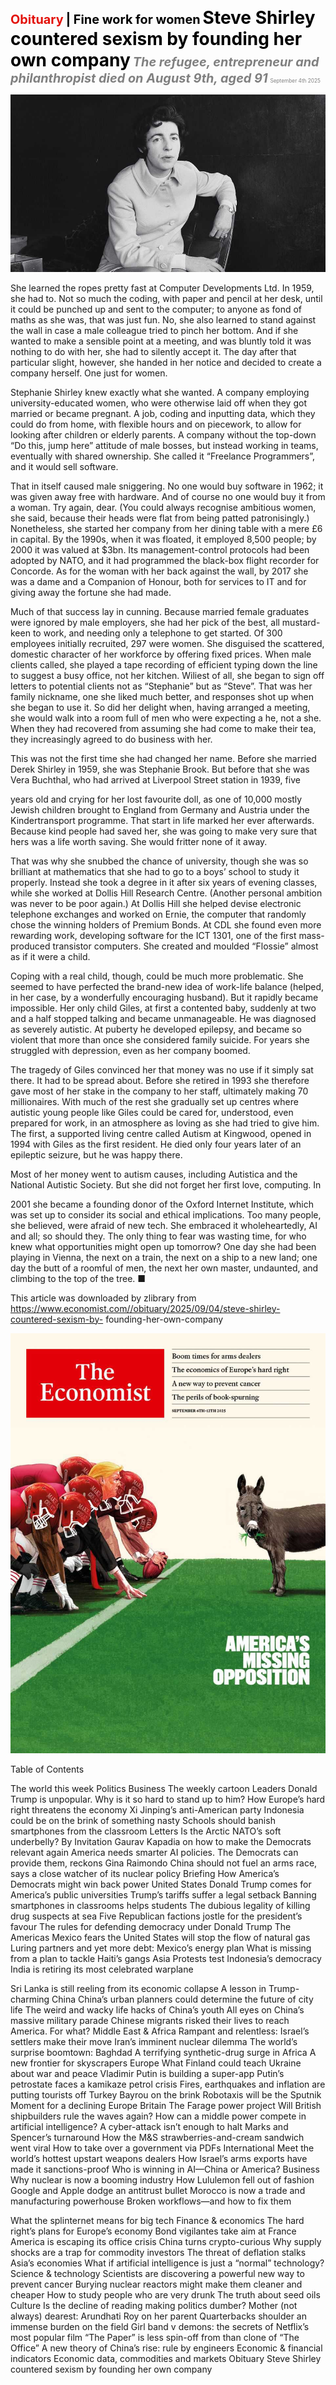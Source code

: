 <span style="color:#E3120B; font-size:14.9pt; font-weight:bold;">Obituary</span> <span style="color:#000000; font-size:14.9pt; font-weight:bold;">| Fine work for women</span>
<span style="color:#000000; font-size:21.0pt; font-weight:bold;">Steve Shirley countered sexism by founding her own company</span>
<span style="color:#808080; font-size:14.9pt; font-weight:bold; font-style:italic;">The refugee, entrepreneur and philanthropist died on August 9th, aged 91</span>
<span style="color:#808080; font-size:6.2pt;">September 4th 2025</span>

![](../images/075_Steve_Shirley_countered_sexism_by_founding_her_own_company/p0303_img01.jpeg)

She learned the ropes pretty fast at Computer Developments Ltd. In 1959, she had to. Not so much the coding, with paper and pencil at her desk, until it could be punched up and sent to the computer; to anyone as fond of maths as she was, that was just fun. No, she also learned to stand against the wall in case a male colleague tried to pinch her bottom. And if she wanted to make a sensible point at a meeting, and was bluntly told it was nothing to do with her, she had to silently accept it. The day after that particular slight, however, she handed in her notice and decided to create a company herself. One just for women.

Stephanie Shirley knew exactly what she wanted. A company employing university-educated women, who were otherwise laid off when they got married or became pregnant. A job, coding and inputting data, which they could do from home, with flexible hours and on piecework, to allow for looking after children or elderly parents. A company without the top-down “Do this, jump here” attitude of male bosses, but instead working in teams, eventually with shared ownership. She called it “Freelance Programmers”, and it would sell software.

That in itself caused male sniggering. No one would buy software in 1962; it was given away free with hardware. And of course no one would buy it from a woman. Try again, dear. (You could always recognise ambitious women, she said, because their heads were flat from being patted patronisingly.) Nonetheless, she started her company from her dining table with a mere £6 in capital. By the 1990s, when it was floated, it employed 8,500 people; by 2000 it was valued at $3bn. Its management-control protocols had been adopted by NATO, and it had programmed the black-box flight recorder for Concorde. As for the woman with her back against the wall, by 2017 she was a dame and a Companion of Honour, both for services to IT and for giving away the fortune she had made.

Much of that success lay in cunning. Because married female graduates were ignored by male employers, she had her pick of the best, all mustard-keen to work, and needing only a telephone to get started. Of 300 employees initially recruited, 297 were women. She disguised the scattered, domestic character of her workforce by offering fixed prices. When male clients called, she played a tape recording of efficient typing down the line to suggest a busy office, not her kitchen. Wiliest of all, she began to sign off letters to potential clients not as “Stephanie” but as “Steve”. That was her family nickname, one she liked much better, and responses shot up when she began to use it. So did her delight when, having arranged a meeting, she would walk into a room full of men who were expecting a he, not a she. When they had recovered from assuming she had come to make their tea, they increasingly agreed to do business with her.

This was not the first time she had changed her name. Before she married Derek Shirley in 1959, she was Stephanie Brook. But before that she was Vera Buchthal, who had arrived at Liverpool Street station in 1939, five

years old and crying for her lost favourite doll, as one of 10,000 mostly Jewish children brought to England from Germany and Austria under the Kindertransport programme. That start in life marked her ever afterwards. Because kind people had saved her, she was going to make very sure that hers was a life worth saving. She would fritter none of it away.

That was why she snubbed the chance of university, though she was so brilliant at mathematics that she had to go to a boys’ school to study it properly. Instead she took a degree in it after six years of evening classes, while she worked at Dollis Hill Research Centre. (Another personal ambition was never to be poor again.) At Dollis Hill she helped devise electronic telephone exchanges and worked on Ernie, the computer that randomly chose the winning holders of Premium Bonds. At CDL she found even more rewarding work, developing software for the ICT 1301, one of the first mass-produced transistor computers. She created and moulded “Flossie” almost as if it were a child.

Coping with a real child, though, could be much more problematic. She seemed to have perfected the brand-new idea of work-life balance (helped, in her case, by a wonderfully encouraging husband). But it rapidly became impossible. Her only child Giles, at first a contented baby, suddenly at two and a half stopped talking and became unmanageable. He was diagnosed as severely autistic. At puberty he developed epilepsy, and became so violent that more than once she considered family suicide. For years she struggled with depression, even as her company boomed.

The tragedy of Giles convinced her that money was no use if it simply sat there. It had to be spread about. Before she retired in 1993 she therefore gave most of her stake in the company to her staff, ultimately making 70 millionaires. With much of the rest she gradually set up centres where autistic young people like Giles could be cared for, understood, even prepared for work, in an atmosphere as loving as she had tried to give him. The first, a supported living centre called Autism at Kingwood, opened in 1994 with Giles as the first resident. He died only four years later of an epileptic seizure, but he was happy there.

Most of her money went to autism causes, including Autistica and the National Autistic Society. But she did not forget her first love, computing. In

2001 she became a founding donor of the Oxford Internet Institute, which was set up to consider its social and ethical implications. Too many people, she believed, were afraid of new tech. She embraced it wholeheartedly, AI and all; so should they. The only thing to fear was wasting time, for who knew what opportunities might open up tomorrow? One day she had been playing in Vienna, the next on a train, the next on a ship to a new land; one day the butt of a roomful of men, the next her own master, undaunted, and climbing to the top of the tree. ■

This article was downloaded by zlibrary from https://www.economist.com//obituary/2025/09/04/steve-shirley-countered-sexism-by- founding-her-own-company

![](../images/075_Steve_Shirley_countered_sexism_by_founding_her_own_company/p0307_img01.jpeg)

Table of Contents

The world this week Politics Business The weekly cartoon Leaders Donald Trump is unpopular. Why is it so hard to stand up to him? How Europe’s hard right threatens the economy Xi Jinping’s anti-American party Indonesia could be on the brink of something nasty Schools should banish smartphones from the classroom Letters Is the Arctic NATO’s soft underbelly? By Invitation Gaurav Kapadia on how to make the Democrats relevant again America needs smarter AI policies. The Democrats can provide them, reckons Gina Raimondo China should not fuel an arms race, says a close watcher of its nuclear policy Briefing How America’s Democrats might win back power United States Donald Trump comes for America’s public universities Trump’s tariffs suffer a legal setback Banning smartphones in classrooms helps students The dubious legality of killing drug suspects at sea Five Republican factions jostle for the president’s favour The rules for defending democracy under Donald Trump The Americas Mexico fears the United States will stop the flow of natural gas Luring partners and yet more debt: Mexico’s energy plan What is missing from a plan to tackle Haiti’s gangs Asia Protests test Indonesia’s democracy India is retiring its most celebrated warplane

Sri Lanka is still reeling from its economic collapse A lesson in Trump-charming China China’s urban planners could determine the future of city life The weird and wacky life hacks of China’s youth All eyes on China’s massive military parade Chinese migrants risked their lives to reach America. For what? Middle East & Africa Rampant and relentless: Israel’s settlers make their move Iran’s imminent nuclear dilemma The world’s surprise boomtown: Baghdad A terrifying synthetic-drug surge in Africa A new frontier for skyscrapers Europe What Finland could teach Ukraine about war and peace Vladimir Putin is building a super-app Putin’s petrostate faces a kamikaze petrol crisis Fires, earthquakes and inflation are putting tourists off Turkey Bayrou on the brink Robotaxis will be the Sputnik Moment for a declining Europe Britain The Farage power project Will British shipbuilders rule the waves again? How can a middle power compete in artificial intelligence? A cyber-attack isn’t enough to halt Marks and Spencer’s turnaround How the M&S strawberries-and-cream sandwich went viral How to take over a government via PDFs International Meet the world’s hottest upstart weapons dealers How Israel’s arms exports have made it sanctions-proof Who is winning in AI—China or America? Business Why nuclear is now a booming industry How Lululemon fell out of fashion Google and Apple dodge an antitrust bullet Morocco is now a trade and manufacturing powerhouse Broken workflows—and how to fix them

What the splinternet means for big tech Finance & economics The hard right’s plans for Europe’s economy Bond vigilantes take aim at France America is escaping its office crisis China turns crypto-curious Why supply shocks are a trap for commodity investors The threat of deflation stalks Asia’s economies What if artificial intelligence is just a “normal” technology? Science & technology Scientists are discovering a powerful new way to prevent cancer Burying nuclear reactors might make them cleaner and cheaper How to study people who are very drunk The truth about seed oils Culture Is the decline of reading making politics dumber? Mother (not always) dearest: Arundhati Roy on her parent Quarterbacks shoulder an immense burden on the field Girl band v demons: the secrets of Netflix’s most popular film “The Paper” is less spin-off from than clone of “The Office” A new theory of China’s rise: rule by engineers Economic & financial indicators Economic data, commodities and markets Obituary Steve Shirley countered sexism by founding her own company